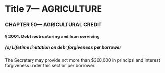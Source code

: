 
# Title 7— AGRICULTURE
### CHAPTER 50— AGRICULTURAL CREDIT
#### § 2001. Debt restructuring and loan servicing
##### (o) Lifetime limitation on debt forgiveness per borrower

The Secretary may provide not more than $300,000 in principal and interest forgiveness under this section per borrower.
